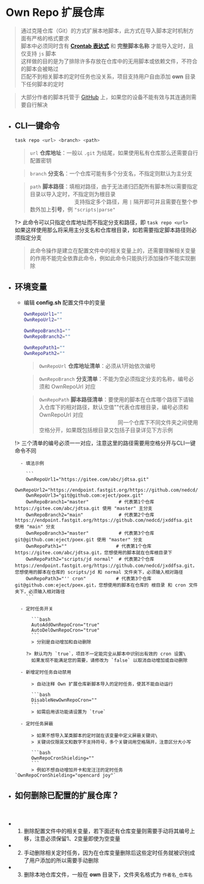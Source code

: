 # Own Repo 扩展仓库
> 通过克隆仓库（Git）的方式扩展本地脚本，此方式在导入脚本定时机制方面有严格的格式要求\
> 脚本中必须同时含有 **[Crontab 表达式](https://www.runoob.com/w3cnote/linux-crontab-tasks.html)** 和 **完整脚本名称** 才能导入定时，且仅支持 `js` 脚本\
> 这样做的目的是为了排除许多存放在仓库中的无用脚本或依赖文件，不符合的脚本会被略过\
> 匹配不到相关脚本的定时任务也没关系，项目支持用户自由添加 **own** 目录下任何脚本的定时

> 大部分作者的脚本托管于 [GitHub](https://github.com) 上，如果您的设备不能有效与其连通则需要自行解决

- ## CLI一键命令 <!-- {docsify-ignore} -->

    ```bash
    task repo <url> <branch> <path>
    ```

    > `url` **仓库地址**：一般以 `.git` 为结尾，如果使用私有仓库那么还需要自行配置密钥

    > `branch` **分支名**：一个仓库可能有多个分支名，不指定则默认为主分支

    > `path` **脚本路径**：填相对路径，由于无法递归匹配所有脚本所以需要指定目录以导入定时，不指定则为根目录\
    > ㅤㅤㅤㅤㅤㅤㅤㅤㅤ支持指定多个路径，用 `|` 隔开即可并且需要在整个参数外加上**引号**，例 `"scripts|parse"`

  ?> 此命令可以只指定仓库地址而不指定分支和路径，即 `task repo <url>`\
    如果这样使用那么将采用主分支名和仓库根目录，如若需要指定脚本路径则必须指定分支

    > 此命令操作是建立在配置文件中的相关变量上的，还需要理解相关变量的作用不能完全依靠此命令，例如此命令只能执行添加操作不能实现删除

- ## 环境变量 <!-- {docsify-ignore} -->

    - 编辑 **config.sh** 配置文件中的变量

        ```bash
        OwnRepoUrl1=""
        OwnRepoUrl2=""

        OwnRepoBranch1=""
        OwnRepoBranch2=""

        OwnRepoPath1=""
        OwnRepoPath2=""
        ```
        > `OwnRepoUrl` **仓库地址清单**：必须从1开始依次编号

        > `OwnRepoBranch` **分支清单**：不能为空必须指定分支的名称，编号必须和 OwnRepoUrl 对应

        > `OwnRepoPath` **脚本路径清单**：要使用的脚本在仓库哪个路径下请输入仓库下的相对路径，默认空值""代表仓库根目录，编号必须和 OwnRepoUrl 对应\
        > ㅤㅤㅤㅤㅤㅤㅤㅤㅤㅤㅤㅤㅤㅤㅤㅤ同一个仓库下不同文件夹之间使用空格分开，如果既包括根目录又包括子目录详见下方示例

    !> 三个清单的编号必须一一对应，注意这里的路径需要用空格分开与CLI一键命令不同

        - 填法示例

          ```
          OwnRepoUrl1="https://gitee.com/abc/jdtsa.git"
          OwnRepoUrl2="https://endpoint.fastgit.org/https://github.com/nedcd/jxddfsa.git"
          OwnRepoUrl3="git@github.com:eject/poex.git"
          OwnRepoBranch1="master"           # 代表第1个仓库 https://gitee.com/abc/jdtsa.git 使用 "master" 主分支
          OwnRepoBranch2="main"             # 代表第2个仓库 https://endpoint.fastgit.org/https://github.com/nedcd/jxddfsa.git 使用 "main" 分支
          OwnRepoBranch3="master"           # 代表第3个仓库 git@github.com:eject/poex.git 使用 "master" 分支
          OwnRepoPath1=""                  # 代表第1个仓库 https://gitee.com/abc/jdtsa.git，您想使用的脚本就在仓库根目录下
          OwnRepoPath2="scripts/jd normal"  # 代表第2个仓库 https://endpoint.fastgit.org/https://github.com/nedcd/jxddfsa.git，您想使用的脚本在仓库的 scripts/jd 和 normal 文件夹下，必须输入相对路径
          OwnRepoPath3="'' cron"           # 代表第3个仓库 git@github.com:eject/poex.git，您想使用的脚本在仓库的 根目录 和 cron 文件夹下，必须输入相对路径
          ```

        - 定时任务开关

            ```bash
            AutoAddOwnRepoCron="true"
            AutoDelOwnRepoCron="true"
            ```
            > 分别是自动增加和自动删除

          ?> 默认均为 `true`，项目不一定能完全从脚本中识别出有效的 cron 设置\
            如果发现不能满足您的需要，请修改为 `false` 以取消自动增加或自动删除

        - 新增定时任务自动禁用

            > 自动注释 Own 扩展仓库新脚本导入的定时任务，使其不能自动运行

            ```bash
            DisableNewOwnRepoCron=""
            ```
            > 如需启用该功能请设置为 `true`

        - 定时任务屏蔽

            > 如果不想导入某类脚本的定时就在该变量中定义屏蔽关键词\
            > 关键词仅限英文和数字不支持符号，多个关键词用空格隔开，注意区分大小写

            ```bash
            OwnRepoCronShielding=""
            ```
            > 例如不想自动增加开卡和宠汪汪的定时任务 `OwnRepoCronShielding="opencard joy"`

- ## 如何删除已配置的扩展仓库？ <!-- {docsify-ignore} -->
ㅤ
  - 1. 删除配置文件中的相关变量，若下面还有仓库变量则需要手动将其编号上移，注意必须保留1、2变量即使为空变量
  - 2. 手动删除相关定时任务，因为在仓库变量删除后这些定时任务就被识别成了用户添加的所以需要手动删除
  - 3. 删除本地仓库文件，一般在 **own** 目录下，文件夹名格式为 `作者名_仓库名`